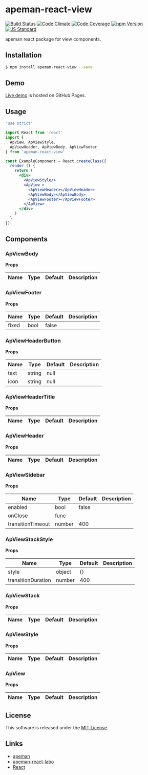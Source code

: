 apeman-react-view
==========

<!---
This file is generated by ape-tmpl. Do not update manually.
--->

<!-- Badge Start -->
<a name="badges"></a>

[![Build Status][bd_travis_shield_url]][bd_travis_url]
[![Code Climate][bd_codeclimate_shield_url]][bd_codeclimate_url]
[![Code Coverage][bd_codeclimate_coverage_shield_url]][bd_codeclimate_url]
[![npm Version][bd_npm_shield_url]][bd_npm_url]
[![JS Standard][bd_standard_shield_url]][bd_standard_url]

[bd_repo_url]: https://github.com/apeman-react-labo/apeman-react-view
[bd_travis_url]: http://travis-ci.org/apeman-react-labo/apeman-react-view
[bd_travis_shield_url]: http://img.shields.io/travis/apeman-react-labo/apeman-react-view.svg?style=flat
[bd_travis_com_url]: http://travis-ci.com/apeman-react-labo/apeman-react-view
[bd_travis_com_shield_url]: https://api.travis-ci.com/apeman-react-labo/apeman-react-view.svg?token=
[bd_license_url]: https://github.com/apeman-react-labo/apeman-react-view/blob/master/LICENSE
[bd_codeclimate_url]: http://codeclimate.com/github/apeman-react-labo/apeman-react-view
[bd_codeclimate_shield_url]: http://img.shields.io/codeclimate/github/apeman-react-labo/apeman-react-view.svg?style=flat
[bd_codeclimate_coverage_shield_url]: http://img.shields.io/codeclimate/coverage/github/apeman-react-labo/apeman-react-view.svg?style=flat
[bd_gemnasium_url]: https://gemnasium.com/apeman-react-labo/apeman-react-view
[bd_gemnasium_shield_url]: https://gemnasium.com/apeman-react-labo/apeman-react-view.svg
[bd_npm_url]: http://www.npmjs.org/package/apeman-react-view
[bd_npm_shield_url]: http://img.shields.io/npm/v/apeman-react-view.svg?style=flat
[bd_standard_url]: http://standardjs.com/
[bd_standard_shield_url]: https://img.shields.io/badge/code%20style-standard-brightgreen.svg

<!-- Badge End -->


<!-- Description Start -->
<a name="description"></a>

apeman react package for view components.

<!-- Description End -->


<!-- Overview Start -->
<a name="overview"></a>



<!-- Overview End -->


<!-- Sections Start -->
<a name="sections"></a>

<!-- Section from "doc/guides/01.Installation.md.hbs" Start -->

<a name="section-doc-guides-01-installation-md"></a>

Installation
-----

```bash
$ npm install apeman-react-view --save
```


<!-- Section from "doc/guides/01.Installation.md.hbs" End -->

<!-- Section from "doc/guides/02.Demo.md.hbs" Start -->

<a name="section-doc-guides-02-demo-md"></a>

Demo
-----

[Live demo][demo_url] is hosted on GitHub Pages.

<!--
[![Demo Image](./doc/images/screenshot.png)][demo_url]
-->

[demo_url]: http://apeman-react-labo.github.io/apeman-react-view/demo/demo.html


<!-- Section from "doc/guides/02.Demo.md.hbs" End -->

<!-- Section from "doc/guides/03.Usage.md.hbs" Start -->

<a name="section-doc-guides-03-usage-md"></a>

Usage
---------

```jsx
'use strict'

import React from 'react'
import {
  ApView, ApViewStyle,
  ApViewHeader, ApViewBody, ApViewFooter
} from 'apeman-react-view'

const ExampleComponent = React.createClass({
  render () {
    return (
      <div>
        <ApViewStyle/>
        <ApView >
          <ApViewHeader></ApViewHeader>
          <ApViewBody></ApViewBody>
          <ApViewFooter></ApViewFooter>
        </ApView>
      </div>
    )
  }
})

```



<!-- Section from "doc/guides/03.Usage.md.hbs" End -->

<!-- Section from "doc/guides/04.Components.md.hbs" Start -->

<a name="section-doc-guides-04-components-md"></a>

Components
-----


### ApViewBody

**Props**

| Name | Type | Default | Description |
| ---- | ---- | ------- | ----------- |

### ApViewFooter

**Props**

| Name | Type | Default | Description |
| ---- | ---- | ------- | ----------- |
| fixed | bool | false | | Fixed to bottom |

### ApViewHeaderButton

**Props**

| Name | Type | Default | Description |
| ---- | ---- | ------- | ----------- |
| text | string | null | | Text of button |
| icon | string | null | | Text of icon |

### ApViewHeaderTitle

**Props**

| Name | Type | Default | Description |
| ---- | ---- | ------- | ----------- |

### ApViewHeader

**Props**

| Name | Type | Default | Description |
| ---- | ---- | ------- | ----------- |

### ApViewSidebar

**Props**

| Name | Type | Default | Description |
| ---- | ---- | ------- | ----------- |
| enabled | bool | false | | Shows sidebar |
| onClose | func |  | | Handler for close |
| transitionTimeout | number | 400 | | Duration for transition |

### ApViewStackStyle

**Props**

| Name | Type | Default | Description |
| ---- | ---- | ------- | ----------- |
| style | object | {} | |  |
| transitionDuration | number | 400 | |  |

### ApViewStack

**Props**

| Name | Type | Default | Description |
| ---- | ---- | ------- | ----------- |

### ApViewStyle

**Props**

| Name | Type | Default | Description |
| ---- | ---- | ------- | ----------- |

### ApView

**Props**

| Name | Type | Default | Description |
| ---- | ---- | ------- | ----------- |


<!-- Section from "doc/guides/04.Components.md.hbs" End -->


<!-- Sections Start -->


<!-- LICENSE Start -->
<a name="license"></a>

License
-------
This software is released under the [MIT License](https://github.com/apeman-react-labo/apeman-react-view/blob/master/LICENSE).

<!-- LICENSE End -->


<!-- Links Start -->
<a name="links"></a>

Links
------

+ [apeman][apeman_url]
+ [apeman-react-labo][apeman_react_labo_url]
+ [React][react_url]

[apeman_url]: https://github.com/apeman-labo/apeman
[apeman_react_labo_url]: https://github.com/apeman-react-labo
[react_url]: https://facebook.github.io/react/

<!-- Links End -->
